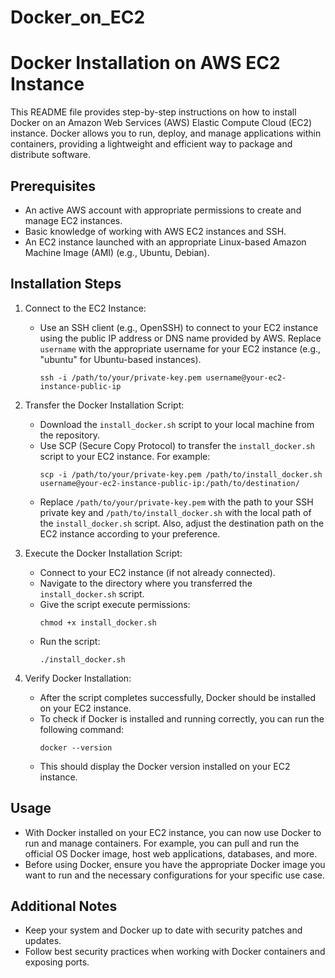 # Docker_on_EC2
Docker Installation on AWS EC2 Instance
======================================

This README file provides step-by-step instructions on how to install Docker on an Amazon Web Services (AWS) Elastic Compute Cloud (EC2) instance. Docker allows you to run, deploy, and manage applications within containers, providing a lightweight and efficient way to package and distribute software.

Prerequisites
-------------
- An active AWS account with appropriate permissions to create and manage EC2 instances.
- Basic knowledge of working with AWS EC2 instances and SSH.
- An EC2 instance launched with an appropriate Linux-based Amazon Machine Image (AMI) (e.g., Ubuntu, Debian).

Installation Steps
------------------
1. Connect to the EC2 Instance:
   - Use an SSH client (e.g., OpenSSH) to connect to your EC2 instance using the public IP address or DNS name provided by AWS. Replace `username` with the appropriate username for your EC2 instance (e.g., "ubuntu" for Ubuntu-based instances).
     ```
     ssh -i /path/to/your/private-key.pem username@your-ec2-instance-public-ip
     ```

2. Transfer the Docker Installation Script:
   - Download the `install_docker.sh` script to your local machine from the repository.
   - Use SCP (Secure Copy Protocol) to transfer the `install_docker.sh` script to your EC2 instance. For example:
     ```
     scp -i /path/to/your/private-key.pem /path/to/install_docker.sh username@your-ec2-instance-public-ip:/path/to/destination/
     ```
   - Replace `/path/to/your/private-key.pem` with the path to your SSH private key and `/path/to/install_docker.sh` with the local path of the `install_docker.sh` script. Also, adjust the destination path on the EC2 instance according to your preference.

3. Execute the Docker Installation Script:
   - Connect to your EC2 instance (if not already connected).
   - Navigate to the directory where you transferred the `install_docker.sh` script.
   - Give the script execute permissions:
     ```
     chmod +x install_docker.sh
     ```
   - Run the script:
     ```
     ./install_docker.sh
     ```

4. Verify Docker Installation:
   - After the script completes successfully, Docker should be installed on your EC2 instance.
   - To check if Docker is installed and running correctly, you can run the following command:
     ```
     docker --version
     ```
   - This should display the Docker version installed on your EC2 instance.

Usage
-----
- With Docker installed on your EC2 instance, you can now use Docker to run and manage containers. For example, you can pull and run the official OS Docker image, host web applications, databases, and more.
- Before using Docker, ensure you have the appropriate Docker image you want to run and the necessary configurations for your specific use case.

Additional Notes
----------------
- Keep your system and Docker up to date with security patches and updates.
- Follow best security practices when working with Docker containers and exposing ports.


